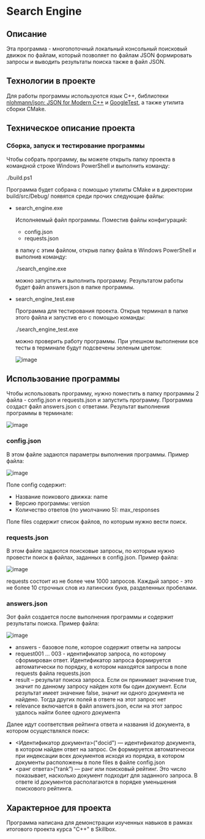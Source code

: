 # Search Engine
## Описание
Эта программа - многопоточный локальный консольный поисковый движок по файлам, который позволяет по файлам JSON формировать запросы и выводить результаты поиска также в файл JSON.
## Технологии в проекте
Для работы программы используются язык С++, библиотеки [nlohmann/json: JSON for Modern C++](https://github.com/nlohmann/json) и [GoogleTest](https://github.com/google/googletest), а также утилита сборки CMake.
## Техническое описание проекта
###  Сборка, запуск и тестирование программы
Чтобы собрать программу, вы можете открыть папку проекта в командной строке Windows PowerShell и выполнить команду:

./build.ps1

Программа будет собрана с помощью утилиты CMake и в директории build/src/Debug/ появятся среди прочих следующие файлы:
* search_engine.exe

  Исполняемый файл программы. Поместив файлы конфигураций:

  * config.json
  * requests.json

   в папку с этим файлом, открыв папку файла в Windows PowerShell и выполнив команду:
  
  ./search_engine.exe

  можно запустить и выполнить программу. Результатом работы будет файл answers.json в папке программы.
* search_engine_test.exe

  Программа для тестирования проекта. Открыв терминал в папке этого файла и запустив его с помощью команды:

  ./search_engine_test.exe

  можно проверить работу программы. При упешном выполнении все тесты в терминале будут подсвечены зеленым цветом:

  ![image](https://github.com/futurewillbeours/search_engine/assets/134860207/d48cceec-298f-420f-826a-bd97ca69d827)

## Использование программы
Чтобы использовать программу, нужно поместить в папку программы 2 файла - config.json и requests.json и запустить программу. Программа создаст файл answers.json с ответами.
Результат выполнения программы в терминале:

![image](https://github.com/futurewillbeours/search_engine/assets/134860207/bdc578a9-5fb3-4359-bee0-bdda98c6a143)

### config.json
В этом файле задаются параметры выполнения программы. Пример файла:

![image](https://github.com/futurewillbeours/search_engine/assets/134860207/36dc058d-c6ce-47ff-b530-c504a622bdaa)

Поле config содержит:
* Название поикового движка: name
* Версию программы: version
* Количество ответов (по умолчанию 5): max_responses

Поле files содержит список файлов, по которым нужно вести поиск.
### requests.json
В этом файле задаются поисковые запросы, по которым нужно провести поиск в файлах, заданных в config.json. Пример файла:

![image](https://github.com/futurewillbeours/search_engine/assets/134860207/c085bb70-5604-4893-a568-37d132a633e2)

requests состоит из не более чем 1000 запросов. Каждый запрос - это не более 10 строчных слов из латинских букв, разделенных пробелами. 
### answers.json
Эот файл создается после выполнения программы и содержит результаты поиска. Пример файла:

![image](https://github.com/futurewillbeours/search_engine/assets/134860207/483fbe56-81f8-4ad0-ac0f-b4ff7629298a)

* answers - базовое поле, которое содержит ответы на запросы
* request001 … 003 - идентификатор запроса, по которому сформирован ответ. Идентификатор запроса формируется автоматически по порядку, в котором находятся запросы в поле requests файла requests.json
* result – результат поиска запроса. Если он принимает значение true, значит по данному запросу найден хотя бы один документ. Если результат имеет значение false, значит ни одного документа не найдено. Тогда других полей в ответе на этот запрос нет
* relevance включается в файл answers.json, если на этот запрос удалось найти более одного документа

Далее идут соответствия рейтинга ответа и названия id документа, в котором осуществлялся поиск:

* <Идентификатор документа>("docid") — идентификатор документа, в котором найден ответ на запрос. Он формируется автоматически при индексации всех документов исходя из порядка, в котором документы расположены в поле files в файле config.json
* <ранг ответа>(“rank”) — ранг или поисковый рейтинг. Это число показывает, насколько документ подходит для заданного запроса. В ответе id документов располагаются в порядке уменьшения поискового рейтинга.
## Характерное для проекта
Программа написана для демонстрации изученных навыков в рамках итогового проекта курса "C++" в Skillbox.
